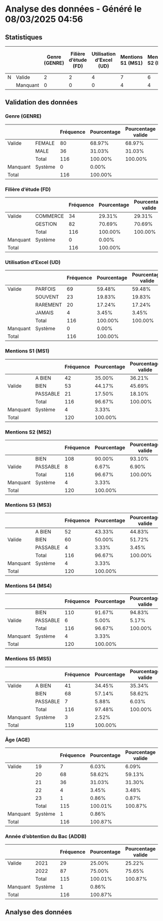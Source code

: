 # Analyse des données - Généré le 08/03/2025 04:56

## Statistiques

|   |          | Genre (GENRE) | Filière d’étude (FD) | Utilisation d’Excel (UD) | Mentions S1 (MS1) | Mentions S2 (MS2) | Mentions S3 (MS3) | Mentions S4 (MS4) | Mentions S5 (MS5) | Âge (AGE) | Année d’obtention du Bac (ADDB) |
| - | -------- | ------------- | -------------------- | ------------------------ | ----------------- | ----------------- | ----------------- | ----------------- | ----------------- | --------- | ------------------------------- |
| N | Valide   | 2             | 2                    | 4                        | 7                 | 6                 | 7                 | 6                 | 6                 | 116       | 116                             |
|   | Manquant | 0             | 0                    | 0                        | 4                 | 4                 | 4                 | 4                 | 3                 | 1         | 1                               |

## Validation des données

### Genre (GENRE)

|          |         | Fréquence | Pourcentage | Pourcentage valide | Pourcentage cumulé |
| -------- | ------- | --------- | ----------- | ------------------ | ------------------ |
| Valide   | FEMALE  | 80        | 68.97%      | 68.97%             | 68.97%             |
|          | MALE    | 36        | 31.03%      | 31.03%             | 100.00%            |
|          | Total   | 116       | 100.00%     | 100.00%            |                    |
| Manquant | Système | 0         | 0.00%       |                    |                    |
| Total    |         | 116       | 100.00%     |                    |                    |

### Filière d’étude (FD)

|          |          | Fréquence | Pourcentage | Pourcentage valide | Pourcentage cumulé |
| -------- | -------- | --------- | ----------- | ------------------ | ------------------ |
| Valide   | COMMERCE | 34        | 29.31%      | 29.31%             | 29.31%             |
|          | GESTION  | 82        | 70.69%      | 70.69%             | 100.00%            |
|          | Total    | 116       | 100.00%     | 100.00%            |                    |
| Manquant | Système  | 0         | 0.00%       |                    |                    |
| Total    |          | 116       | 100.00%     |                    |                    |

### Utilisation d’Excel  (UD)

|          |          | Fréquence | Pourcentage | Pourcentage valide | Pourcentage cumulé |
| -------- | -------- | --------- | ----------- | ------------------ | ------------------ |
| Valide   | PARFOIS  | 69        | 59.48%      | 59.48%             | 59.48%             |
|          | SOUVENT  | 23        | 19.83%      | 19.83%             | 79.31%             |
|          | RAREMENT | 20        | 17.24%      | 17.24%             | 96.55%             |
|          | JAMAIS   | 4         | 3.45%       | 3.45%              | 100.00%            |
|          | Total    | 116       | 100.00%     | 100.00%            |                    |
| Manquant | Système  | 0         | 0.00%       |                    |                    |
| Total    |          | 116       | 100.00%     |                    |                    |

### Mentions S1 (MS1)

|          |          | Fréquence | Pourcentage | Pourcentage valide | Pourcentage cumulé |
| -------- | -------- | --------- | ----------- | ------------------ | ------------------ |
|          | A BIEN   | 42        | 35.00%      | 36.21%             | 35.00%             |
| Valide   | BIEN     | 53        | 44.17%      | 45.69%             | 79.17%             |
|          | PASSABLE | 21        | 17.50%      | 18.10%             | 96.67%             |
|          | Total    | 116       | 96.67%      | 100.00%            |                    |
| Manquant | Système  | 4         | 3.33%       |                    |                    |
| Total    |          | 120       | 100.00%     |                    |                    |

### Mentions S2 (MS2)

|          |          | Fréquence | Pourcentage | Pourcentage valide | Pourcentage cumulé |
| -------- | -------- | --------- | ----------- | ------------------ | ------------------ |
|          | BIEN     | 108       | 90.00%      | 93.10%             | 90.00%             |
| Valide   | PASSABLE | 8         | 6.67%       | 6.90%              | 96.67%             |
|          | Total    | 116       | 96.67%      | 100.00%            |                    |
| Manquant | Système  | 4         | 3.33%       |                    |                    |
| Total    |          | 120       | 100.00%     |                    |                    |

### Mentions S3 (MS3)

|          |          | Fréquence | Pourcentage | Pourcentage valide | Pourcentage cumulé |
| -------- | -------- | --------- | ----------- | ------------------ | ------------------ |
|          | A BIEN   | 52        | 43.33%      | 44.83%             | 43.33%             |
| Valide   | BIEN     | 60        | 50.00%      | 51.72%             | 93.33%             |
|          | PASSABLE | 4         | 3.33%       | 3.45%              | 96.67%             |
|          | Total    | 116       | 96.67%      | 100.00%            |                    |
| Manquant | Système  | 4         | 3.33%       |                    |                    |
| Total    |          | 120       | 100.00%     |                    |                    |

### Mentions S4 (MS4)

|          |          | Fréquence | Pourcentage | Pourcentage valide | Pourcentage cumulé |
| -------- | -------- | --------- | ----------- | ------------------ | ------------------ |
|          | BIEN     | 110       | 91.67%      | 94.83%             | 91.67%             |
| Valide   | PASSABLE | 6         | 5.00%       | 5.17%              | 96.67%             |
|          | Total    | 116       | 96.67%      | 100.00%            |                    |
| Manquant | Système  | 4         | 3.33%       |                    |                    |
| Total    |          | 120       | 100.00%     |                    |                    |

### Mentions S5 (MS5)

|          |          | Fréquence | Pourcentage | Pourcentage valide | Pourcentage cumulé |
| -------- | -------- | --------- | ----------- | ------------------ | ------------------ |
| Valide   | A BIEN   | 41        | 34.45%      | 35.34%             | 34.45%             |
|          | BIEN     | 68        | 57.14%      | 58.62%             | 91.60%             |
|          | PASSABLE | 7         | 5.88%       | 6.03%              | 97.48%             |
|          | Total    | 116       | 97.48%      | 100.00%            |                    |
| Manquant | Système  | 3         | 2.52%       |                    |                    |
| Total    |          | 119       | 100.00%     |                    |                    |

### Âge (AGE)

|          |         | Fréquence | Pourcentage | Pourcentage valide | Pourcentage cumulé |
| -------- | ------- | --------- | ----------- | ------------------ | ------------------ |
| Valide   | 19      | 7         | 6.03%       | 6.09%              | 6.03%              |
|          | 20      | 68        | 58.62%      | 59.13%             | 64.66%             |
|          | 21      | 36        | 31.03%      | 31.30%             | 95.69%             |
|          | 22      | 4         | 3.45%       | 3.48%              | 99.14%             |
|          | 23      | 1         | 0.86%       | 0.87%              | 100.00%            |
|          | Total   | 115       | 100.01%     | 100.87%            |                    |
| Manquant | Système | 1         | 0.86%       |                    |                    |
| Total    |         | 116       | 100.87%     |                    |                    |

### Année d’obtention du Bac (ADDB)

|          |         | Fréquence | Pourcentage | Pourcentage valide | Pourcentage cumulé |
| -------- | ------- | --------- | ----------- | ------------------ | ------------------ |
| Valide   | 2021    | 29        | 25.00%      | 25.22%             | 25.00%             |
|          | 2022    | 87        | 75.00%      | 75.65%             | 100.00%            |
|          | Total   | 115       | 100.01%     | 100.87%            |                    |
| Manquant | Système | 1         | 0.86%       |                    |                    |
| Total    |         | 116       | 100.87%     |                    |                    |

## Analyse des données